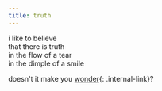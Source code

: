 ```yaml
---
title: truth
--- 
```


i like to believe  
that there is truth  
in the flow of a tear  
in the dimple of a smile   

doesn't it make you [wonder](/wonder){: .internal-link}?
